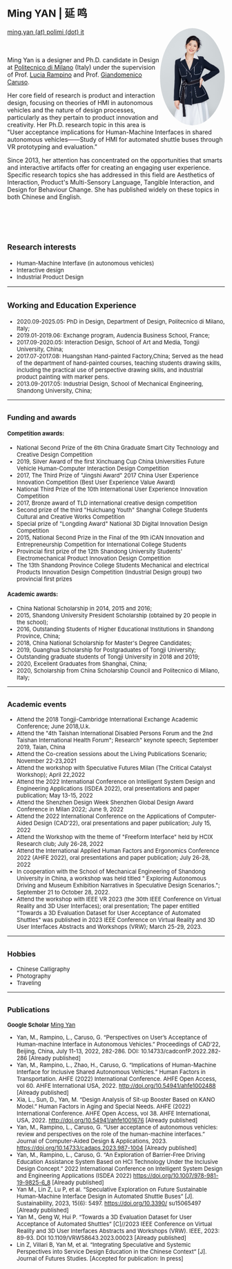 

<!-- 设置分栏的方法来自于：https://www.v2ex.com/t/132636 
设置图片边框：https://blog.csdn.net/ProgramChangesWorld/article/details/51702679
-->

<style type="text/css">
	.image1{
		border-radius: 100%;
		overflow: hidden;
		width: 150px;
	}
	
	.image2{
           width:210px; 
           overflow: hidden; 
           border-radius:20%; 
	}
	
</style>

<!-- ########################################################################## -->

# <small> Ming YAN | 延 鸣 </small> 

<div>
    <div style="float:left">
        <a href="mailto:wgeng252@connect.hkust-gz.edu.cn">ming.yan (at) polimi (dot) it</a>
        <!-- <br>
        <a href="https://github.com/MingYan54" >
        <i class="fa fa-github"> </i> -->
        <!-- </a>
        <a href=" https://www.linkedin.com/in/rowangw/" >
        <i class="fa fa-linkedin" aria-hidden="true"></i>
        </a>
        <a href="https://twitter.com/Rowan_GW" >
        <i class="fa fa-twitter"> </i> -->
        </a>
    </br>
    </div>
    <div style="float:right">
        <img class ="image1" src="./figures/profile2.jpeg" width="" height="">
    </div>
</div>

<br><br><br>

Ming Yan is a designer and Ph.D. candidate in Design at [Politecnico di Milano](https://www.polimi.it/) (Italy) under the supervision of Prof. [Lucia Rampino](https://dipartimentodesign.polimi.it/it/staff/show/136317) and Prof. [Giandomenico Caruso](https://caruso.faculty.polimi.it/).

Her core field of research is product and interaction design, focusing on theories of HMI in autonomous vehicles and the nature of design processes, particularly as they pertain to product innovation and creativity. Her Ph.D. research topic in this area is "User acceptance implications for Human-Machine Interfaces in shared autonomous vehicles——Study of HMI for automated shuttle buses through VR prototyping and evaluation."

Since 2013, her attention has concentrated on the opportunities that smarts and interactive artifacts offer for creating an engaging user experience. Specific research topics she has addressed in this field are Aesthetics of Interaction, Product's Multi-Sensory Language, Tangible Interaction, and Design for Behaviour Change. She has published widely on these topics in both Chinese and English.


<br><br><br>

## <small>Research interests</small>
<font size=2>

- Human-Machine Interfave (in autonomous vehicles)
- Interactive design
- Industrial Product Design

</font>

----

## <small>Working and Education Experience</small>
<font size=2>

- 2020.09-2025.05: PhD in Design, Department of Design, Politecnico di Milano, Italy;
- 2019.01-2019.06: Exchange program, Audencia Business School, France;
- 2017.09-2020.05: Interaction Design, School of Art and Media, Tongji University, China;
- 2017.07-2017.08: Huangshan Hand-painted Factory,China; Served as the head of the department of hand-painted courses, teaching students drawing skills, including the practical use of perspective drawing skills, and industrial product painting with marker pens.
- 2013.09-2017.05: Industrial Design, School of Mechanical Engineering, Shandong University, China;

----

## <small>Funding and awards</small>

#### Competition awards:
- National Second Prize of the 6th China Graduate Smart City Technology and Creative Design Competition
- 2019, Silver Award of the first Xinchuang Cup China Universities Future Vehicle Human-Computer Interaction Design Competition
- 2017, The Third Prize of "Jingshi Award" 2017 China User Experience Innovation Competition (Best User Experience Value Award)
- National Third Prize of the 10th International User Experience Innovation Competition
- 2017, Bronze award of TLD international creative design competition
- Second prize of the third "Huichuang Youth" Shanghai College Students Cultural and Creative Works Competition
- Special prize of "Longding Award" National 3D Digital Innovation Design Competition
- 2015, National Second Prize in the Final of the 9th iCAN Innovation and Entrepreneurship Competition for International College Students
- Provincial first prize of the 12th Shandong University Students' Electromechanical Product Innovation Design Competition
- The 13th Shandong Province College Students Mechanical and electrical Products Innovation Design Competition (Industrial Design group) two provincial first prizes

#### Academic awards:
- China National Scholarship in 2014, 2015 and 2016;
- 2015, Shandong University President Scholarship (obtained by 20 people in the school);
- 2016, Outstanding Students of Higher Educational Institutions in Shandong Province, China;
- 2018, China National Scholarship for Master's Degree Candidates;
- 2019, Guanghua Scholarship for Postgraduates of Tongji University;
- Outstanding graduate students of Tongji University in 2018 and 2019;
- 2020, Excellent Graduates from Shanghai, China;
- 2020, Scholarship from China Scholarship Council and Politecnico di Milano, Italy;

----

## <small>Academic events</small>
<font size=2>

- Attend the 2018 Tongji-Cambridge International Exchange Academic Conference; June 2018,U.k.
- Attend the "4th Taishan International Disabled Persons Forum and the 2nd Taishan International Health Forum"; Research" keynote speech; September 2019, Taian, China
- Attend the Co-creation sessions about the Living Publications Scenario; November 22-23,2021
- Attend the workshop with Speculative Futures Milan (The Critical Catalyst Workshop); April 22,2022
- Attend the 2022 International Conference on Intelligent System Design and Engineering Applications (ISDEA 2022), oral presentations and paper publication; May 13-15, 2022
- Attend the Shenzhen Design Week Shenzhen Global Design Award Conference in Milan 2022; June 9, 2022
- Attend the 2022 International Conference on the Applications of Computer-Aided Design (CAD’22), oral presentations and paper publication; July 15, 2022
- Attend the Workshop with the theme of "Freeform Interface" held by HCIX Research club; July 26-28, 2022
- Attend the International Applied Human Factors and Ergonomics Conference 2022 (AHFE 2022), oral presentations and paper publication; July 26-28, 2022
- In cooperation with the School of Mechanical Engineering of Shandong University in China, a workshop was held titled " Exploring Autonomous Driving and Museum Exhibition Narratives in Speculative Design Scenarios."; September 21 to October 28, 2022.
- Attend the workshop with IEEE VR 2023 (the 30th IEEE Conference on Virtual Reality and 3D User Interfaces); oral presentation; The paper entitled "Towards a 3D Evaluation Dataset for User Acceptance of Automated Shuttles" was published in 2023 IEEE Conference on Virtual Reality and 3D User Interfaces Abstracts and Workshops (VRW); March 25-29, 2023.


</font>


----

## <small>Hobbies</small>
<font size=2>

- Chinese Calligraphy
- Photography
- Traveling

</font>

----

## <small>Publications</small>

<!--**ORCID** [Ming Yan](https://orcid.org/0000-0002-6416-7489)（0000-0002-6416-7489）<br>-->
**Google Scholar** [Ming Yan](https://scholar.google.com/citations?hl=zh-CN&user=d-37RHYAAAAJ)

- Yan, M., Rampino, L., Caruso, G. “Perspectives on User’s Acceptance of Human-machine Interface in Autonomous Vehicles.” Proceedings of CAD’22, Beijing, China, July 11-13, 2022, 282-286. DOI: 10.14733/cadconfP.2022.282-286 [Already published]
- Yan, M., Rampino, L., Zhao, H., Caruso, G. “Implications of Human-Machine Interface for Inclusive Shared Autonomous Vehicles.” Human Factors in Transportation. AHFE (2022) International Conference. AHFE Open Access, vol 60. AHFE International USA, 2022. http://doi.org/10.54941/ahfe1002488 [Already published]
- Xia, L., Sun, D., Yan, M. “Design Analysis of Sit-up Booster Based on KANO Model.” Human Factors in Aging and Special Needs. AHFE (2022) International Conference. AHFE Open Access, vol 38. AHFE International, USA, 2022. http://doi.org/10.54941/ahfe1001676 [Already published]
- Yan, M., Rampino, L., Caruso, G. “User acceptance of autonomous vehicles: review and perspectives on the role of the human-machine interfaces.” Journal of Computer-Aided Design & Applications, 2023. https://doi.org/10.14733/cadaps.2023.987-1004 [Already published]
- Yan, M., Rampino, L., Caruso, G. “An Exploration of Barrier-Free Driving Education Assistance System Based on HCI Technology Under the Inclusive Design Concept.” 2022 International Conference on Intelligent System Design and Engineering Applications (ISDEA 2022) https://doi.org/10.1007/978-981-19-9825-6_8 [Already published]
- Yan M., Lin Z, Lu P, et al. “Speculative Exploration on Future Sustainable Human-Machine Interface Design in Automated Shuttle Buses” [J]. Sustainability, 2023, 15(6): 5497. https://doi.org/10.3390/ su15065497 [Already published]
- Yan M., Geng W, Hui P. “Towards a 3D Evaluation Dataset for User Acceptance of Automated Shuttles” [C]//2023 IEEE Conference on Virtual Reality and 3D User Interfaces Abstracts and Workshops (VRW). IEEE, 2023: 89-93. DOI 10.1109/VRW58643.2023.00023 [Already published]
- Lin Z, Villari B, Yan M, et al. “Integrating Speculative and Systemic Perspectives into Service Design Education in the Chinese Context” [J]. Journal of Futures Studies. [Accepted for publication: In press]

<!-- <script src="https://bibbase.org/show?bib=https%3A%2F%2Fbibbase.org%2Fzotero-mypublications%2F_MingYAN_&jsonp=1"></script> -->
